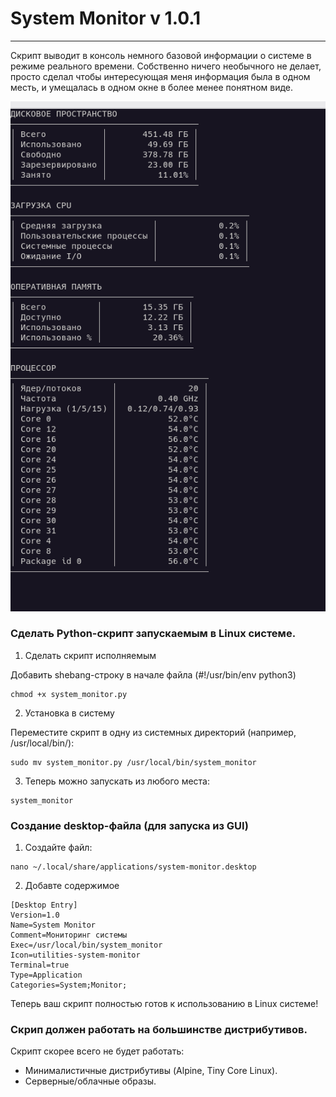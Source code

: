 # System Monitor v 1.0.1

***

Скрипт выводит в консоль немного базовой информации о системе в режиме 
реального времени.
Собственно ничего необычного не делает, просто сделал чтобы интересующая меня
информация была в одном месть, и умещалась в одном окне в более менее понятном виде.


![Скриншот](example.png)

###  Сделать Python-скрипт запускаемым в Linux системе.

1. Сделать скрипт исполняемым

Добавить shebang-строку в начале файла (#!/usr/bin/env python3)

```
chmod +x system_monitor.py
```

2. Установка в систему

Переместите скрипт в одну из системных директорий (например, /usr/local/bin/):

```
sudo mv system_monitor.py /usr/local/bin/system_monitor
```

3. Теперь можно запускать из любого места:

```
system_monitor
```

### Создание desktop-файла (для запуска из GUI)

1. Создайте файл:

```
nano ~/.local/share/applications/system-monitor.desktop
```

2. Добавте содержимое

```
[Desktop Entry]
Version=1.0
Name=System Monitor
Comment=Мониторинг системы
Exec=/usr/local/bin/system_monitor
Icon=utilities-system-monitor
Terminal=true
Type=Application
Categories=System;Monitor;
```

Теперь ваш скрипт полностью готов к использованию в Linux системе!

### Скрип должен работать на большинстве дистрибутивов.

Скрипт скорее всего не будет работать:

- Минималистичные дистрибутивы (Alpine, Tiny Core Linux).
- Серверные/облачные образы.